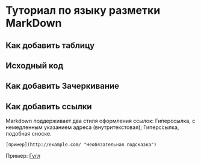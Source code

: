 # Туториал по языку разметки MarkDown

## Как добавить таблицу

## Исходный код

## Как добавить Зачеркивание

## Как добавить ссылки

Markdown поддерживает два стиля оформления ссылок:
Гиперссылка, с немедленным указанием адреса (внутритекстовая); Гиперссылка, подобная сноске.

```
[пример](http://example.com/ "Необязательная подсказка")
```
Пример: [Гугл](https://www.google.ru/ "Поисковик")


